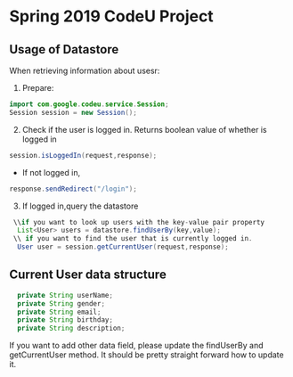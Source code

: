 # Spring 2019 CodeU Project
## Usage of Datastore
When retrieving information about usesr:

1. Prepare:
```java
import com.google.codeu.service.Session;
Session session = new Session();
```
2. Check if the user is logged in. Returns boolean value of whether is logged in
```java
session.isLoggedIn(request,response);
```
 * If not logged in,
 ```java
response.sendRedirect("/login");
```
3. If logged in,query the datastore
```java
 \\if you want to look up users with the key-value pair property
  List<User> users = datastore.findUserBy(key,value);
 \\ if you want to find the user that is currently logged in.
  User user = session.getCurrentUser(request,response);
```
## Current User data structure
```java
  private String userName;
  private String gender;
  private String email;
  private String birthday;
  private String description;
```
If you want to add other data field, please update the findUserBy and getCurrentUser method. It should be pretty straight forward how to update it.
